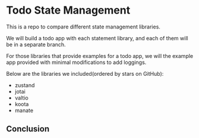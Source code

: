 # Todo State Management

This is a repo to compare different state management libraries.

We will build a todo app with each statement library, and each of them will be in a separate branch.

For those libraries that provide examples for a todo app, we will the example app provided with minimal modifications to add loggings.

Below are the libraries we included(ordered by stars on GitHub):

- zustand
- jotai
- valtio
- koota
- manate

## Conclusion
